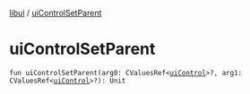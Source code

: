 [libui](index.md) / [uiControlSetParent](./ui-control-set-parent.md)

# uiControlSetParent

`fun uiControlSetParent(arg0: CValuesRef<`[`uiControl`](ui-control/index.md)`>?, arg1: CValuesRef<`[`uiControl`](ui-control/index.md)`>?): Unit`